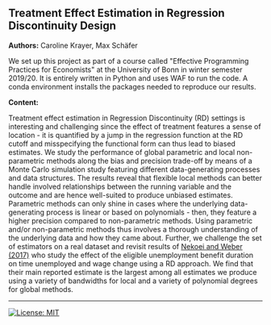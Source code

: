 ## Treatment Effect Estimation in Regression Discontinuity Design

**Authors:** Caroline Krayer, Max Schäfer

We set up this project as part of a course called "Effective Programming Practices for Economists" at the University of Bonn in winter semester 2019/20. It is entirely written in Python and uses WAF to run the code. A conda environment installs the packages needed to reproduce our results.

**Content:**

Treatment effect estimation in Regression Discontinuity (RD) settings is interesting and challenging since the effect of treatment features a sense of location - it is quantified by a jump in the regression function at the RD cutoff and misspecifying the functional form can thus lead to biased estimates. We study the performance of global parametric and local non-parametric methods along the bias and precision trade-off by means of a Monte Carlo simulation study featuring different data-generating processes and data structures. The results reveal that flexible local methods can better handle involved relationships between the running variable and the outcome and are hence well-suited to produce unbiased estimates. Parametric methods can only shine in cases where the underlying data-generating process is linear or based on polynomials - then, they feature a higher precision compared to non-parametric methods. Using parametric and/or non-parametric methods thus involves a thorough understanding of the underlying data and how they came about. Further, we challenge the set of estimators on a real dataset and revisit results of [Nekoei and Weber (2017)](https://www.aeaweb.org/articles?id=10.1257/aer.20150528) who study the effect of the eligible unemployment benefit duration on time unemployed and wage change using a RD approach. We find that their main reported estimate is the largest among all estimates we produce using a variety of bandwidths for local and a variety of polynomial degrees for global methods.




<hr />


[![License: MIT](https://img.shields.io/badge/License-MIT-blue.svg)](LICENSE)
